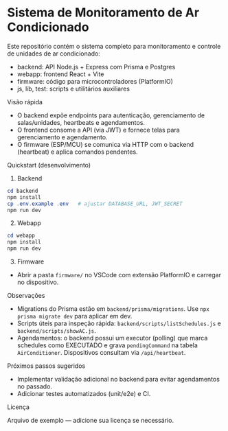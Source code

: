 # Sistema de Monitoramento de Ar Condicionado

Este repositório contém o sistema completo para monitoramento e controle de unidades de ar condicionado:

- backend: API Node.js + Express com Prisma e Postgres
- webapp: frontend React + Vite
- firmware: código para microcontroladores (PlatformIO)
- js, lib, test: scripts e utilitários auxiliares

Visão rápida

- O backend expõe endpoints para autenticação, gerenciamento de salas/unidades, heartbeats e agendamentos.
- O frontend consome a API (via JWT) e fornece telas para gerenciamento e agendamento.
- O firmware (ESP/MCU) se comunica via HTTP com o backend (heartbeat) e aplica comandos pendentes.

Quickstart (desenvolvimento)

1. Backend

```powershell
cd backend
npm install
cp .env.example .env   # ajustar DATABASE_URL, JWT_SECRET
npm run dev
```

2. Webapp

```powershell
cd webapp
npm install
npm run dev
```

3. Firmware

- Abrir a pasta `firmware/` no VSCode com extensão PlatformIO e carregar no dispositivo.

Observações

- Migrations do Prisma estão em `backend/prisma/migrations`. Use `npx prisma migrate dev` para aplicar em dev.
- Scripts úteis para inspeção rápida: `backend/scripts/listSchedules.js` e `backend/scripts/showAC.js`.
- Agendamentos: o backend possui um executor (polling) que marca schedules como EXECUTADO e grava `pendingCommand` na tabela `AirConditioner`. Dispositivos consultam via `/api/heartbeat`.

Próximos passos sugeridos

- Implementar validação adicional no backend para evitar agendamentos no passado.
- Adicionar testes automatizados (unit/e2e) e CI.

Licença

Arquivo de exemplo — adicione sua licença se necessário.
